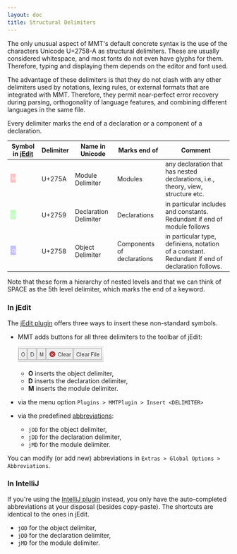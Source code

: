 ```yaml
---
layout: doc
title: Structural Delimiters
---
```


The only unusual aspect of MMT's default concrete syntax is the use of the characters Unicode U+2758-A as structural delimiters.
These are usually considered whitespace, and most fonts do not even have glyphs for them.
Therefore, typing and displaying them depends on the editor and font used.

The advantage of these delimiters is that they do not clash with any other delimiters used by notations, lexing rules, or external formats that are integrated with MMT.
Therefore, they permit near-perfect error recovery during parsing, orthogonality of language features, and combining different languages in the same file.

Every delimiter marks the end of a declaration or a component of a declaration.

Symbol in [jEdit](../applications/jedit.html) | Delimiter	| Name in Unicode | Marks end of | Comment
---- | ---- | ---- | ---- | ----
![GS](/doc/img/GS.png) | U+275A	| Module Delimiter	| Modules | any declaration that has nested declarations, i.e., theory, view, structure etc.
![RS](/doc/img/RS.png) | U+2759 | Declaration Delimiter | Declarations |	in particular includes and constants. Redundant if end of module follows
![US](/doc/img/US.png) | U+2758 | Object Delimiter | Components of declarations |	in particular type, definiens, notation of a constant. Redundant if end of declaration follows.

Note that these form a hierarchy of nested levels and that we can think of SPACE as the 5th level delimiter, which marks the end of a keyword.

### In jEdit

The [jEdit plugin](../applications/jedit.html) offers three ways to insert these non-standard symbols.

* MMT adds buttons for all three delimiters to the toolbar of jEdit:

  ![menu](/doc/img/menu.png)

  * **O** inserts the object delimiter,
  * **D** inserts the declaration delimiter,
  * **M** inserts the module delimiter.
* via the menu option `Plugins > MMTPlugin > Insert <DELIMITER>`
* via the predefined [abbreviations](../applications/jedit.html#abbreviations):
  * `jOD` for the object delimiter,
  * `jDD` for the declaration delimiter,
  * `jMD` for the module delimiter.

You can modify (or add new) abbreviations in `Extras > Global Options > Abbreviations`.

### In IntelliJ

If you're using the [IntelliJ plugin](../applications/intellij.html) instead, you only have the auto-completed abbreviations at your disposal (besides copy-paste). The shortcuts are identical to the ones in jEdit.

* `jOD` for the object delimiter,
* `jDD` for the declaration delimiter,
* `jMD` for the module delimiter.

